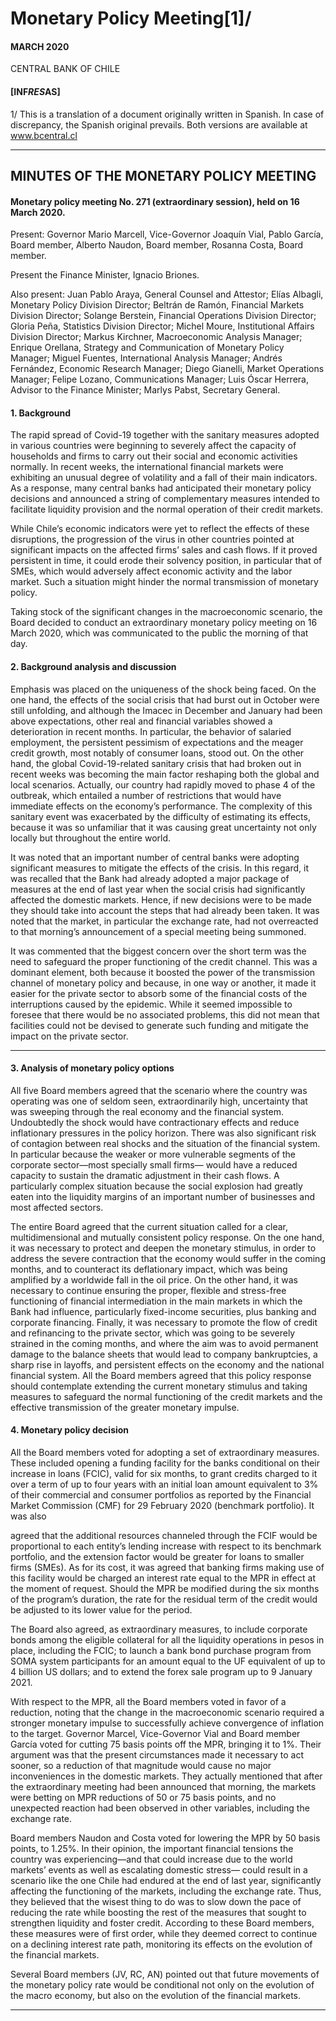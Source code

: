 # Monetary Policy Meeting[1]/

#### MARCH 2020

CENTRAL BANK OF CHILE

#### [INF*RES*AS]

1/ This is a translation of a document originally written in Spanish. In case of discrepancy, the
Spanish original prevails. Both versions are available at www.bcentral.cl


-----

## MINUTES OF THE MONETARY POLICY MEETING

#### Monetary policy meeting No. 271 (extraordinary session), held on 16 March 2020.

Present: Governor Mario Marcell, Vice-Governor Joaquín Vial, Pablo García,
Board member, Alberto Naudon, Board member, Rosanna Costa, Board member.

Present the Finance Minister, Ignacio Briones.

Also present: Juan Pablo Araya, General Counsel and Attestor; Elías Albagli,
Monetary Policy Division Director; Beltrán de Ramón, Financial Markets
Division Director; Solange Berstein, Financial Operations Division Director;
Gloria Peña, Statistics Division Director; Michel Moure, Institutional Affairs
Division Director; Markus Kirchner, Macroeconomic Analysis Manager;
Enrique Orellana, Strategy and Communication of Monetary Policy Manager;
Miguel Fuentes, International Analysis Manager; Andrés Fernández, Economic
Research Manager; Diego Gianelli, Market Operations Manager; Felipe Lozano,
Communications Manager; Luis Óscar Herrera, Advisor to the Finance Minister;
Marlys Pabst, Secretary General.

#### 1. Background

The rapid spread of Covid-19 together with the sanitary measures adopted in
various countries were beginning to severely affect the capacity of households
and firms to carry out their social and economic activities normally. In recent
weeks, the international financial markets were exhibiting an unusual degree
of volatility and a fall of their main indicators. As a response, many central
banks had anticipated their monetary policy decisions and announced a string
of complementary measures intended to facilitate liquidity provision and the
normal operation of their credit markets.

While Chile’s economic indicators were yet to reflect the effects of these
disruptions, the progression of the virus in other countries pointed at significant
impacts on the affected firms’ sales and cash flows. If it proved persistent in
time, it could erode their solvency position, in particular that of SMEs, which
would adversely affect economic activity and the labor market. Such a situation
might hinder the normal transmission of monetary policy.


Taking stock of the significant changes in the macroeconomic scenario, the
Board decided to conduct an extraordinary monetary policy meeting on 16
March 2020, which was communicated to the public the morning of that day.

#### 2. Background analysis and discussion

Emphasis was placed on the uniqueness of the shock being faced. On the one
hand, the effects of the social crisis that had burst out in October were still
unfolding, and although the Imacec in December and January had been above
expectations, other real and financial variables showed a deterioration in recent
months. In particular, the behavior of salaried employment, the persistent
pessimism of expectations and the meager credit growth, most notably of
consumer loans, stood out. On the other hand, the global Covid-19-related
sanitary crisis that had broken out in recent weeks was becoming the main factor
reshaping both the global and local scenarios. Actually, our country had rapidly
moved to phase 4 of the outbreak, which entailed a number of restrictions that
would have immediate effects on the economy’s performance. The complexity
of this sanitary event was exacerbated by the difficulty of estimating its effects,
because it was so unfamiliar that it was causing great uncertainty not only locally
but throughout the entire world.

It was noted that an important number of central banks were adopting significant
measures to mitigate the effects of the crisis. In this regard, it was recalled that
the Bank had already adopted a major package of measures at the end of last
year when the social crisis had significantly affected the domestic markets.
Hence, if new decisions were to be made they should take into account the
steps that had already been taken. It was noted that the market, in particular
the exchange rate, had not overreacted to that morning’s announcement of a
special meeting being summoned.

It was commented that the biggest concern over the short term was the need
to safeguard the proper functioning of the credit channel. This was a dominant
element, both because it boosted the power of the transmission channel of
monetary policy and because, in one way or another, it made it easier for the
private sector to absorb some of the financial costs of the interruptions caused
by the epidemic. While it seemed impossible to foresee that there would be no
associated problems, this did not mean that facilities could not be devised to
generate such funding and mitigate the impact on the private sector.


-----

#### 3. Analysis of monetary policy options

All five Board members agreed that the scenario where the country was operating
was one of seldom seen, extraordinarily high, uncertainty that was sweeping
through the real economy and the financial system. Undoubtedly the shock
would have contractionary effects and reduce inflationary pressures in the policy
horizon. There was also significant risk of contagion between real shocks and
the situation of the financial system. In particular because the weaker or more
vulnerable segments of the corporate sector—most specially small firms—
would have a reduced capacity to sustain the dramatic adjustment in their
cash flows. A particularly complex situation because the social explosion had
greatly eaten into the liquidity margins of an important number of businesses
and most affected sectors.

The entire Board agreed that the current situation called for a clear, multidimensional and mutually consistent policy response. On the one hand, it was
necessary to protect and deepen the monetary stimulus, in order to address the
severe contraction that the economy would suffer in the coming months, and to
counteract its deflationary impact, which was being amplified by a worldwide
fall in the oil price. On the other hand, it was necessary to continue ensuring
the proper, flexible and stress-free functioning of financial intermediation in
the main markets in which the Bank had influence, particularly fixed-income
securities, plus banking and corporate financing. Finally, it was necessary to
promote the flow of credit and refinancing to the private sector, which was
going to be severely strained in the coming months, and where the aim was
to avoid permanent damage to the balance sheets that would lead to company
bankruptcies, a sharp rise in layoffs, and persistent effects on the economy and
the national financial system. All the Board members agreed that this policy
response should contemplate extending the current monetary stimulus and
taking measures to safeguard the normal functioning of the credit markets and
the effective transmission of the greater monetary impulse.

#### 4. Monetary policy decision

All the Board members voted for adopting a set of extraordinary measures.
These included opening a funding facility for the banks conditional on their
increase in loans (FCIC), valid for six months, to grant credits charged to it
over a term of up to four years with an initial loan amount equivalent to 3% of
their commercial and consumer portfolios as reported by the Financial Market
Commission (CMF) for 29 February 2020 (benchmark portfolio). It was also


agreed that the additional resources channeled through the FCIF would be
proportional to each entity’s lending increase with respect to its benchmark
portfolio, and the extension factor would be greater for loans to smaller firms
(SMEs). As for its cost, it was agreed that banking firms making use of this facility
would be charged an interest rate equal to the MPR in effect at the moment of
request. Should the MPR be modified during the six months of the program’s
duration, the rate for the residual term of the credit would be adjusted to its
lower value for the period.

The Board also agreed, as extraordinary measures, to include corporate bonds
among the eligible collateral for all the liquidity operations in pesos in place,
including the FCIC; to launch a bank bond purchase program from SOMA
system participants for an amount equal to the UF equivalent of up to 4 billion
US dollars; and to extend the forex sale program up to 9 January 2021.

With respect to the MPR, all the Board members voted in favor of a reduction,
noting that the change in the macroeconomic scenario required a stronger
monetary impulse to successfully achieve convergence of inflation to the target.
Governor Marcel, Vice-Governor Vial and Board member García voted for cutting
75 basis points off the MPR, bringing it to 1%. Their argument was that the
present circumstances made it necessary to act sooner, so a reduction of that
magnitude would cause no major inconveniences in the domestic markets. They
actually mentioned that after the extraordinary meeting had been announced
that morning, the markets were betting on MPR reductions of 50 or 75 basis
points, and no unexpected reaction had been observed in other variables,
including the exchange rate.

Board members Naudon and Costa voted for lowering the MPR by 50 basis
points, to 1.25%. In their opinion, the important financial tensions the country
was experiencing—and that could increase due to the world markets’ events as
well as escalating domestic stress— could result in a scenario like the one Chile
had endured at the end of last year, significantly affecting the functioning of the
markets, including the exchange rate. Thus, they believed that the wisest thing
to do was to slow down the pace of reducing the rate while boosting the rest of
the measures that sought to strengthen liquidity and foster credit. According
to these Board members, these measures were of first order, while they deemed
correct to continue on a declining interest rate path, monitoring its effects on
the evolution of the financial markets.

Several Board members (JV, RC, AN) pointed out that future movements of the
monetary policy rate would be conditional not only on the evolution of the
macro economy, but also on the evolution of the financial markets.


-----

